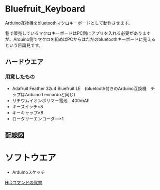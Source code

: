 # Bluefruit_Keyboard
Arduino互換機をbluetoothマクロキーボードとして動作させます。

巷で販売しているマクロキーボードはPC側にアプリを入れる必要がありますが、Arduino側でマクロを組めばPCからはただのbluetoothキーボードに見えるという目論見です。

## ハードウエア

### 用意したもの
* Adafruit Feather 32u4 Bluefruit LE　(bluetooth付きのArduino互換機　チップはArduino Leonardoと同じ)
* リチウムイオンポリマー電池　400ｍAh
* キースイッチ×8
* キーキャップ×8
* ロータリーエンコーダ―×1

## 配線図



# ソフトウエア

* Arduinoスケッチ

[HIDコマンドの覚書](https://github.com/asabanaoyuki/Bluefruit_Keyboard/blob/main/HID_memo.md)


